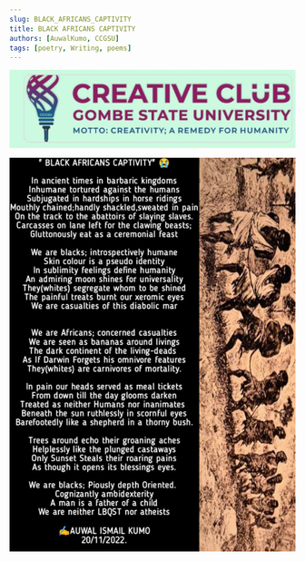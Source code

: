 ```yaml
---
slug: BLACK_AFRICANS_CAPTIVITY
title: BLACK AFRICANS CAPTIVITY
authors: [AuwalKumo, CCGSU]
tags: [poetry, Writing, poems]
---
```


![](img/ccgsu.jpg)

![](kumo/20-11-2022.jpg)
